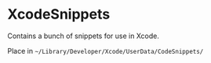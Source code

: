 XcodeSnippets
=============

Contains a bunch of snippets for use in Xcode.

Place in
```~/Library/Developer/Xcode/UserData/CodeSnippets/```
